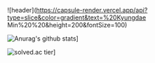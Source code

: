 ![header](https://capsule-render.vercel.app/api?type=slice&color=gradient&text=%20Kyungdae Min%20%20&height=200&fontSize=100)

![Anurag's github stats](https://github-readme-stats.vercel.app/api?username=kyungdae&show_icons=true&theme={theme})]


![solved.ac tier](http://mazassumnida.wtf/api/v2/generate_badge?boj=rudwl1005)]

